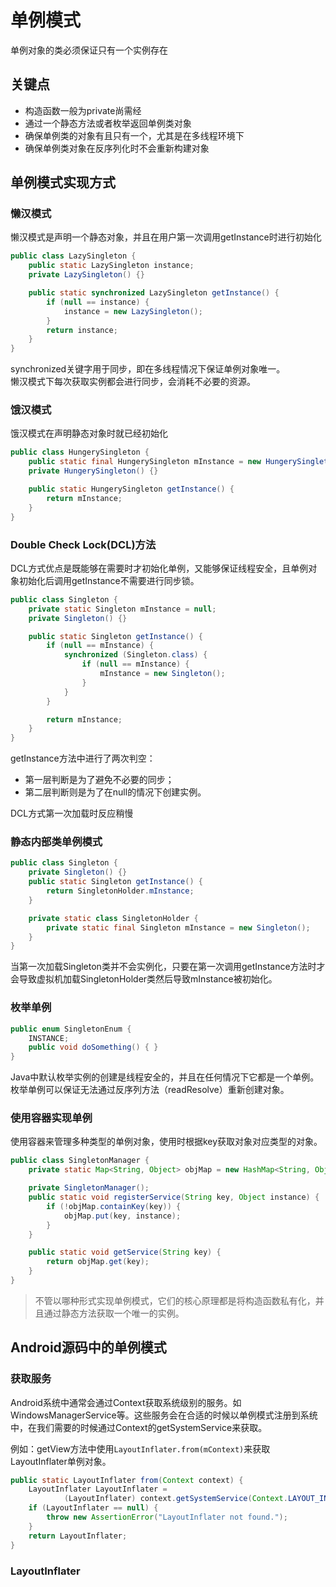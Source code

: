 
# **单例模式**

单例对象的类必须保证只有一个实例存在

## **关键点**

- 构造函数一般为private尚需经
- 通过一个静态方法或者枚举返回单例类对象
- 确保单例类的对象有且只有一个，尤其是在多线程环境下
- 确保单例类对象在反序列化时不会重新构建对象

## **单例模式实现方式**

### **懒汉模式**

懒汉模式是声明一个静态对象，并且在用户第一次调用getInstance时进行初始化

```java
public class LazySingleton {
    public static LazySingleton instance;
    private LazySingleton() {}

    public static synchronized LazySingleton getInstance() {
        if (null == instance) {
            instance = new LazySingleton();
        }
        return instance;
    }
}
```

synchronized关键字用于同步，即在多线程情况下保证单例对象唯一。  
懒汉模式下每次获取实例都会进行同步，会消耗不必要的资源。

### **饿汉模式**

饿汉模式在声明静态对象时就已经初始化  

```java
public class HungerySingleton {
    public static final HungerySingleton mInstance = new HungerySingleton();
    private HungerySingleton() {}

    public static HungerySingleton getInstance() {
        return mInstance;
    }
}
```

### **Double Check Lock(DCL)方法**

DCL方式优点是既能够在需要时才初始化单例，又能够保证线程安全，且单例对象初始化后调用getInstance不需要进行同步锁。

```java
public class Singleton {
    private static Singleton mInstance = null;
    private Singleton() {}

    public static Singleton getInstance() {
        if (null == mInstance) {
            synchronized (Singleton.class) {
                if (null == mInstance) {
                    mInstance = new Singleton();
                }
            }
        }

        return mInstance;
    }
}
```

getInstance方法中进行了两次判空：

- 第一层判断是为了避免不必要的同步；
- 第二层判断则是为了在null的情况下创建实例。

DCL方式第一次加载时反应稍慢

### 静态内部类单例模式

```java
public class Singleton {
    private Singleton() {}
    public static Singleton getInstance() {
        return SingletonHolder.mInstance;
    }

    private static class SingletonHolder {
        private static final Singleton mInstance = new Singleton();
    }
}
```

当第一次加载Singleton类并不会实例化，只要在第一次调用getInstance方法时才会导致虚拟机加载SingletonHolder类然后导致mInstance被初始化。

### 枚举单例

```java
public enum SingletonEnum {
    INSTANCE;
    public void doSomething() { }
}
```

Java中默认枚举实例的创建是线程安全的，并且在任何情况下它都是一个单例。  
枚举单例可以保证无法通过反序列方法（readResolve）重新创建对象。

### 使用容器实现单例

使用容器来管理多种类型的单例对象，使用时根据key获取对象对应类型的对象。

```java
public class SingletonManager {
    private static Map<String, Object> objMap = new HashMap<String, Object>();

    private SingletonManager();
    public static void registerService(String key, Object instance) {
        if (!objMap.containKey(key)) {
            objMap.put(key, instance);
        }
    }

    public static void getService(String key) {
        return objMap.get(key);
    }
}
```

> 不管以哪种形式实现单例模式，它们的核心原理都是将构造函数私有化，并且通过静态方法获取一个唯一的实例。  

## **Android源码中的单例模式**

### 获取服务

Android系统中通常会通过Context获取系统级别的服务。如WindowsManagerService等。这些服务会在合适的时候以单例模式注册到系统中，在我们需要的时候通过Context的getSystemService来获取。

例如：getView方法中使用`LayoutInflater.from(mContext)`来获取LayoutInflater单例对象。

```java
public static LayoutInflater from(Context context) {
    LayoutInflater LayoutInflater =
            (LayoutInflater) context.getSystemService(Context.LAYOUT_INFLATER_SERVICE);
    if (LayoutInflater == null) {
        throw new AssertionError("LayoutInflater not found.");
    }
    return LayoutInflater;
}
```

### LayoutInflater


